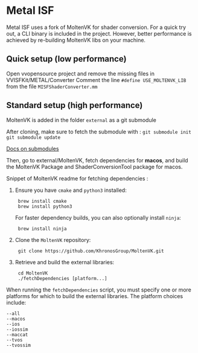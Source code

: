# Metal ISF

Metal ISF uses a fork of MoltenVK for shader conversion. For a quick try out, a CLI binary is included in the project. However, better performance is achieved by re-building MoltenVK libs on your machine.

## Quick setup (low performance)

Open vvopensource project and remove the missing files in VVISFKit/METAL/Converter
Comment the line `#define USE_MOLTENVK_LIB` from the file `MISFShaderConverter.mm`


## Standard setup (high performance)

MoltenVK is added in the folder `external` as a git submodule

After cloning, make sure to fetch the submodule with :
`git submodule init `
`git submodule update`

[Docs on submodules](https://git-scm.com/book/en/v2/Git-Tools-Submodules)

Then, go to external/MoltenVK, fetch dependencies for **macos**, and build the MoltenVK Package and ShaderConversionTool package for macos.


Snippet of MoltenVK readme for fetching dependencies :

1. Ensure you have `cmake` and `python3` installed:

		brew install cmake
		brew install python3

   For faster dependency builds, you can also optionally install `ninja`:

		brew install ninja

2. Clone the `MoltenVK` repository:

		git clone https://github.com/KhronosGroup/MoltenVK.git

3. Retrieve and build the external libraries:

		cd MoltenVK
		./fetchDependencies [platform...]

When running the `fetchDependencies` script, you must specify one or more platforms
for which to build the external libraries. The platform choices include:

	--all
	--macos
	--ios
	--iossim
	--maccat
	--tvos
	--tvossim
```